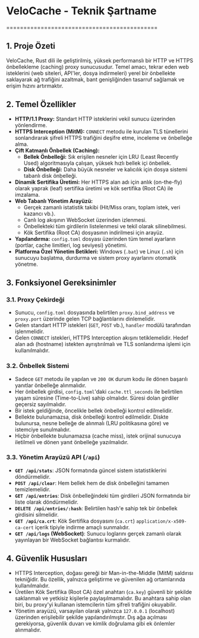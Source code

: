 # VeloCache - Teknik Şartname
============================================

## 1. Proje Özeti

VeloCache, Rust dili ile geliştirilmiş, yüksek performanslı bir HTTP ve HTTPS önbellekleme (caching) proxy sunucusudur. Temel amacı, tekrar eden web isteklerini (web siteleri, API'ler, dosya indirmeleri) yerel bir önbellekte saklayarak ağ trafiğini azaltmak, bant genişliğinden tasarruf sağlamak ve erişim hızını artırmaktır.

## 2. Temel Özellikler

- **HTTP/1.1 Proxy:** Standart HTTP isteklerini vekil sunucu üzerinden yönlendirme.
- **HTTPS Interception (MitM):** `CONNECT` metodu ile kurulan TLS tünellerini sonlandırarak şifreli HTTPS trafiğini deşifre etme, inceleme ve önbelleğe alma.
- **Çift Katmanlı Önbellek (Caching):**
    - **Bellek Önbelleği:** Sık erişilen nesneler için LRU (Least Recently Used) algoritmasıyla çalışan, yüksek hızlı bellek içi önbellek.
    - **Disk Önbelleği:** Daha büyük nesneler ve kalıcılık için dosya sistemi tabanlı disk önbelleği.
- **Dinamik Sertifika Üretimi:** Her HTTPS alan adı için anlık (on-the-fly) olarak yaprak (leaf) sertifika üretimi ve kök sertifika (Root CA) ile imzalama.
- **Web Tabanlı Yönetim Arayüzü:**
    - Gerçek zamanlı istatistik takibi (Hit/Miss oranı, toplam istek, veri kazancı vb.).
    - Canlı log akışının WebSocket üzerinden izlenmesi.
    - Önbellekteki tüm girdilerin listelenmesi ve tekil olarak silinebilmesi.
    - Kök Sertifika (Root CA) dosyasının indirilmesi için arayüz.
- **Yapılandırma:** `config.toml` dosyası üzerinden tüm temel ayarların (portlar, cache limitleri, log seviyesi) yönetimi.
- **Platforma Özel Yönetim Betikleri:** Windows (`.bat`) ve Linux (`.sh`) için sunucuyu başlatma, durdurma ve sistem proxy ayarlarını otomatik yönetme.

## 3. Fonksiyonel Gereksinimler

### 3.1. Proxy Çekirdeği
- Sunucu, `config.toml` dosyasında belirtilen `proxy.bind_address` ve `proxy.port` üzerinde gelen TCP bağlantılarını dinlemelidir.
- Gelen standart HTTP istekleri (`GET`, `POST` vb.), `handler` modülü tarafından işlenmelidir.
- Gelen `CONNECT` istekleri, HTTPS Interception akışını tetiklemelidir. Hedef alan adı (hostname) istekten ayrıştırılmalı ve TLS sonlandırma işlemi için kullanılmalıdır.

### 3.2. Önbellek Sistemi
- Sadece `GET` metodu ile yapılan ve `200 OK` durum kodu ile dönen başarılı yanıtlar önbelleğe alınmalıdır.
- Her önbellek girdisi, `config.toml`'daki `cache.ttl_seconds` ile belirtilen yaşam süresine (Time-to-Live) sahip olmalıdır. Süresi dolan girdiler geçersiz sayılmalıdır.
- Bir istek geldiğinde, öncelikle bellek önbelleği kontrol edilmelidir.
- Bellekte bulunamazsa, disk önbelleği kontrol edilmelidir. Diskte bulunursa, nesne belleğe de alınmalı (LRU politikasına göre) ve istemciye sunulmalıdır.
- Hiçbir önbellekte bulunamazsa (cache miss), istek orijinal sunucuya iletilmeli ve dönen yanıt önbelleğe yazılmalıdır.

### 3.3. Yönetim Arayüzü API (`/api`)
- **`GET /api/stats`**: JSON formatında güncel sistem istatistiklerini döndürmelidir.
- **`POST /api/clear`**: Hem bellek hem de disk önbelleğini tamamen temizlemelidir.
- **`GET /api/entries`**: Disk önbelleğindeki tüm girdileri JSON formatında bir liste olarak döndürmelidir.
- **`DELETE /api/entries/:hash`**: Belirtilen hash'e sahip tek bir önbellek girdisini silmelidir.
- **`GET /api/ca.crt`**: Kök Sertifika dosyasını (`ca.crt`) `application/x-x509-ca-cert` içerik tipiyle indirme amaçlı sunmalıdır.
- **`GET /api/logs` (WebSocket)**: Sunucu loglarını gerçek zamanlı olarak yayınlayan bir WebSocket bağlantısı kurmalıdır.

## 4. Güvenlik Hususları
- HTTPS Interception, doğası gereği bir Man-in-the-Middle (MitM) saldırısı tekniğidir. Bu özellik, yalnızca geliştirme ve güvenilen ağ ortamlarında kullanılmalıdır.
- Üretilen Kök Sertifika (Root CA) özel anahtarı (`ca.key`) güvenli bir şekilde saklanmalı ve yetkisiz kişilerle paylaşılmamalıdır. Bu anahtara sahip olan biri, bu proxy'yi kullanan istemcilerin tüm şifreli trafiğini okuyabilir.
- Yönetim arayüzü, varsayılan olarak yalnızca `127.0.0.1` (localhost) üzerinden erişilebilir şekilde yapılandırılmıştır. Dış ağa açılması gerekiyorsa, güvenlik duvarı ve kimlik doğrulama gibi ek önlemler alınmalıdır.